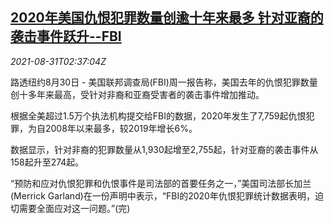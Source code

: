 <!--1630378862000-->
[2020年美国仇恨犯罪数量创逾十年来最多 针对亚裔的袭击事件跃升--FBI](https://cn.reuters.com/article/us-fbi-hate-crime-0831-idCNKBS2FW06B)
------

<div><i>2021-08-31T02:37:04Z</i></div><p>路透纽约8月30日 - 美国联邦调查局(FBI)周一报告称，美国去年的仇恨犯罪数量创十多年来最高，受针对非裔和亚裔受害者的袭击事件增加推动。</p><p>根据全美超过1.5万个执法机构提交给FBI的数据，2020年发生了7,759起仇恨犯罪，为自2008年以来最多，较2019年增长6%。</p><p>数据显示，针对非裔的犯罪数量从1,930起增至2,755起，针对亚裔的袭击事件从158起升至274起。</p><p>“预防和应对仇恨犯罪和仇恨事件是司法部的首要任务之一，”美国司法部长加兰(Merrick Garland)在一份声明中表示，“FBI的2020年仇恨犯罪统计数据表明，迫切需要全面应对这一问题。”(完)</p>
